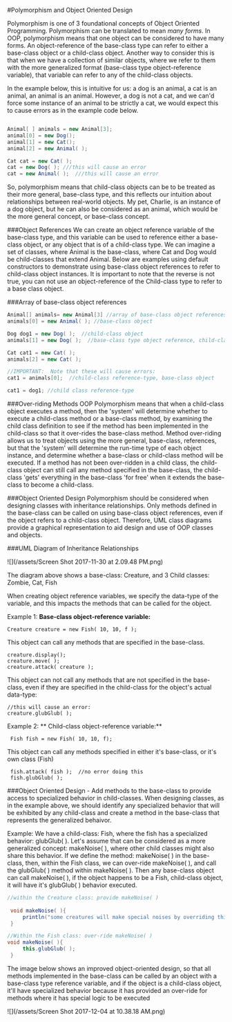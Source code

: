 #Polymorphism and Object Oriented Design

Polymorphism is one of 3 foundational concepts of Object Oriented Programming.  Polymorphism can be translated to mean _many forms_.  In OOP, polymorphism means that one object can be considered to have many forms. An object-reference of the base-class type can refer to either a base-class object or a child-class object.  Another way to consider this is that when we have a collection of similar objects, where we refer to them with the more generalized format (base-class type object-reference variable), that variable can refer to any of the child-class objects.

In the example below, this is intuitive for us:  a dog is an animal, a cat is an animal, an animal is an animal.  However, a dog is not a cat, and we can'd force some instance of an animal to be strictly a cat, we would expect this to cause errors as in the example code below.

```java

Animal[ ] animals = new Animal[3];
animal[0] = new Dog();
animal[1] = new Cat();
animal[2] = new Animal( );

Cat cat = new Cat( );
cat = new Dog( ); ///this will cause an error
cat = new Animal( );  ///this will cause an error
```

So, polymorphism means that child-class objects can be to be treated as their more general, base-class type, and this reflects our intuition about relationships between real-world objects.  My pet, Charlie, is an instance of a dog object, but he can also be considered as an animal, which would be the more general concept, or base-class concept.    

###Object References
We can create an object reference variable of the base-class type, and this variable can be used to reference either a base-class object, or any object that is of a child-class type.  We can imagine a set of classes, where Animal is the base-class, where Cat and Dog would be child-classes that extend Animal.  Below are examples using default constructors to demonstrate  using base-class object references to refer to child-class object instances.  It is important to note that the reverse is not true, you can not use an object-reference of the Child-class type to refer to a base class object.


###Array of base-class object references

```java
Animal[] animals= new Animal[3] //array of base-class object references
animals[0] = new Animal( ); //base-class object

Dog dog1 = new Dog( );  //child-class object
animals[1] = new Dog( );  //base-class type object reference, child-class object

Cat cat1 = new Cat( );
animals[2] = new Cat( );

//IMPORTANT:  Note that these will cause errors:
cat1 = animals[0];  //child-class reference-type, base-class object

cat1 = dog1; //child class reference-type

```

###Over-riding Methods
OOP Polymorphism means that when a child-class object executes a method, then the 'system' will determine whether to execute a child-class method or a base-class method, by examining the child class definition to see if the method has been implemented in the child-class so that it over-rides the base-class method.  Method over-riding allows us to treat objects using the more general, base-class, references, but that the 'system' will determine the run-time type of each object instance, and determine whether a base-class or child-class method will be executed.  If a method has not been over-ridden in a child class, the child-class object can still call any method specified in the base-class, the child-class 'gets' everything in the base-class 'for free' when it extends the base-class to become a child-class.

###Object Oriented Design 
Polymorphism should be considered when designing classes with inheritance relationships.  Only methods defined in the base-class can be called on using base-class object references, even if the object refers to a child-class object.  Therefore, UML class diagrams provide a graphical representation to aid design and use of OOP classes and objects.

###UML Diagram of Inheritance Relationships

![](/assets/Screen Shot 2017-11-30 at 2.09.48 PM.png)

The diagram above shows a base-class: Creature, and 3 Child classes:  Zombie, Cat, Fish 

When creating object reference variables, we specify the data-type of the variable, and this impacts the methods that can be called for the object.  

Example 1:  **Base-class object-reference variable:**

    Creature creature = new Fish( 10, 10, f ); 

This object can call any methods that are specified in the base-class.

    creature.display();
    creature.move( );
    creature.attack( creature );  
    
This object can not call any methods that are not specified in the base-class, even if they are specified in the child-class for the object's actual data-type:

    //this will cause an error:
    creature.glubGlub( );
    
Example 2: ** Child-class object-reference variable:**

     Fish fish = new Fish( 10, 10, f);
     
 This object can call any methods specified in either it's base-class, or it's own class (Fish)
 
 
     fish.attack( fish );  //no error doing this
     fish.glubGlub( );
     
 ###Object Oriented Design - Add methods to the base-class to provide access to specialized behavior in child-classes.
 When designing classes, as in the example above, we should identify any specialized behavior that will be exhibited by any child-class and create a method in the base-class that represents the generalized behaivor.  
 
 Example:  We have a child-class: Fish, where the fish has a specialized behavior:  glubGlub( ).  Let's assume that can be considered as a more generalized concept:  makeNoise( ), where other child classes might also share this behavior.  If we define the method:  makeNoise( ) in the base-class, then, within the Fish class, we can over-ride makeNoise( ), and call the glubGlub( ) method within makeNoise( ).  Then any base-class object can call makeNoise( ), if the object happens to be a Fish, child-class object, it will have it's glubGlub( ) behavior executed.

  

```java
//within the Creature class: provide makeNoise( ) 
 
 void makeNoise( ){
     println("some creatures will make special noises by overriding this method");
 }

```

 
```java
//Within the Fish class: over-ride makeNoise( )
void makeNoise( ){
     this.glubGlub( );
 }
```
The image below shows an improved object-oriented design, so that all methods implemented in the base-class can be called by an object with a base-class type reference variable, and if the object is a child-class object, it'll have specialized behavior because it has provided an over-ride for methods where it has special logic to be executed
 
 ![](/assets/Screen Shot 2017-12-04 at 10.38.18 AM.png)
    
